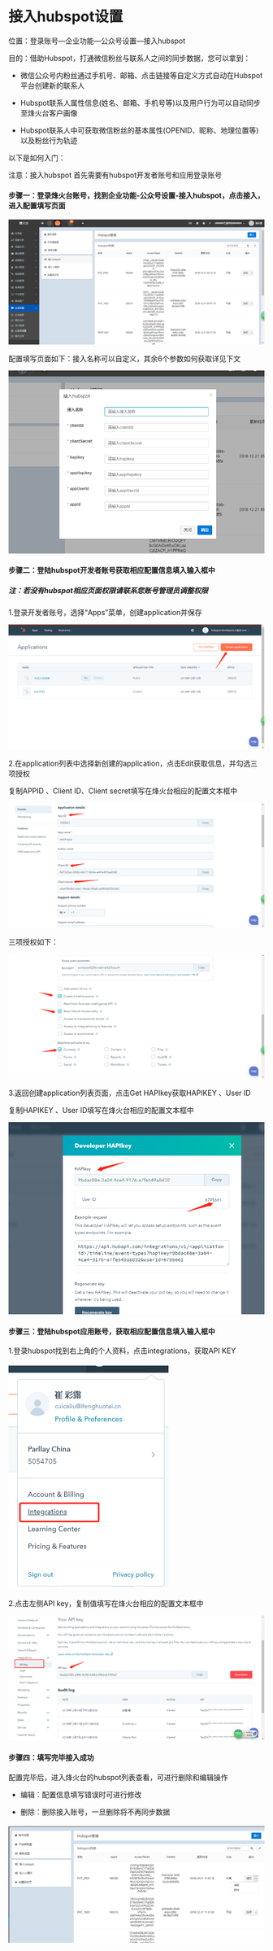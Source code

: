 # 接入hubspot设置

位置：登录账号—企业功能—公众号设置—接入hubspot

目的：借助Hubspot，打通微信粉丝与联系人之间的同步数据，您可以拿到：

* 微信公众号内粉丝通过手机号、邮箱、点击链接等自定义方式自动在Hubspot平台创建新的联系人

* Hubspot联系人属性信息\(姓名、邮箱、手机号等\)以及用户行为可以自动同步至烽火台客户画像

* Hubspot联系人中可获取微信粉丝的基本属性\(OPENID、昵称、地理位置等\)以及粉丝行为轨迹



以下是如何入门：

注意：接入hubspot 首先需要有hubspot开发者账号和应用登录账号

#### 步骤一：登录烽火台账号，找到企业功能-公众号设置-接入hubspot，点击接入，进入配置填写页面

![](/assets/jrhubspot.png)

配置填写页面如下：接入名称可以自定义，其余6个参数如何获取详见下文

![](/assets/pz.png)

#### 步骤二：登陆hubspot开发者账号获取相应配置信息填入输入框中

##### 注：若没有hubspot相应页面权限请联系您账号管理员调整权限

1.登录开发者账号，选择“Apps”菜单，创建application并保存

![](/assets/createApp.png)

2.在application列表中选择新创建的application，点击Edit获取信息，并勾选三项授权

复制APPID 、Client ID、Client secret填写在烽火台相应的配置文本框中

![](/assets/hqapp.png)

三项授权如下：

![](/assets/gxsq.png)

3.返回创建application列表页面，点击Get HAPIkey获取HAPIKEY 、User ID

复制HAPIKEY 、User ID填写在烽火台相应的配置文本框中

![](/assets/haip.png)

#### 步骤三：登陆hubspot应用账号，获取相应配置信息填入输入框中

1.登录hubspot找到右上角的个人资料，点击integrations，获取API KEY

#### ![](/assets/qh.png)

2.点击左侧API key，复制值填写在烽火台相应的配置文本框中

![](/assets/apikeys.png)

#### 步骤四：填写完毕接入成功

配置完毕后，进入烽火台的hubspot列表查看，可进行删除和编辑操作

* 编辑：配置信息填写错误时可进行修改

* 删除：删除接入账号，一旦删除将不再同步数据

#### ![](/assets/hubspotlb.png)



